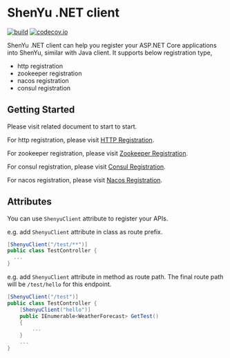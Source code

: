 # ShenYu .NET client

[![build](https://github.com/apache/incubator-shenyu-client-dotnet/actions/workflows/ci.yml/badge.svg?branch=main)](https://github.com/apache/incubator-shenyu-client-dotnet/actions)
[![codecov.io](https://codecov.io/gh/apache/incubator-shenyu-client-dotnet/coverage.svg?branch=main)](https://app.codecov.io/gh/apache/incubator-shenyu-client-dotnet?branch=main)

ShenYu .NET client can help you register your ASP.NET Core applications into ShenYu, similar with Java client. It supports below registration type,

- http registration
- zookeeper registration
- nacos registration
- consul registration

## Getting Started

Please visit related document to start to start.

For http registration, please visit [HTTP Registration](./docs/http_registration.md).

For zookeeper registration, please visit [Zookeeper Registration](./docs/zookeeper_registration.md).

For consul registration, please visit [Consul Registration](./docs/consul_registration.md).

For nacos registration, please visit [Nacos Registration](./docs/nacos_registration.md).

## Attributes

You can use `ShenyuClient` attribute to register your APIs.

e.g. add `ShenyuClient` attribute in class as route prefix.

```csharp
[ShenyuClient("/test/**")]
public class TestController {
  ...
}
```

e.g. add `ShenyuClient` attribute in method as route path. The final route path will be `/test/hello` for this endpoint.

```csharp
[ShenyuClient("/test")]
public class TestController {
    [ShenyuClient("hello")]
    public IEnumerable<WeatherForecast> GetTest()
    {
        ...
    }
    ...
}
```
